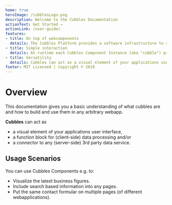 ```yaml
---
home: true
heroImage: /cubblesLogo.png
description: Welcome to the Cubbles Documentation
actionText: Get Started →
actionLink: /user-guide/
features:
- title: On top of webcomponents
  details: The Cubbles Platform provides a software infrastructure to support the whole lifecycle of a web component - from design to usage.
- title: Simple interaction
  details: At runtime each Cubbles Component Instance (aka "cubble") provides a simple interface to be interoperable a) with each other and b) with the DOM-Api.
- title: Versatility
  details: Cubbles can act as a visual element of your applications user interface, a function block for (client-side) data processing and/or a connector to any (server-side) 3rd party data service.
footer: MIT Licensed | Copyright © 2019
---
```


# Overview

This documentation gives you a basic understanding of what cubbles are and how to build and use them in any arbitrary webapp.

**Cubbles** can act as

* a visual element of your applications user interface,
* a function block for \(client-side\) data processing and/or
* a connector to any \(server-side\) 3rd party data service.

## Usage Scenarios

You can use Cubbles Components e.g. to:

* Visualize the latest business figures.
* Include search based information into any pages.
* Put the same contact formular on multiple pages \(of different webapplications\).

